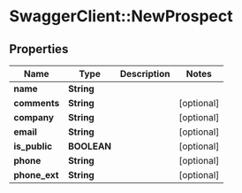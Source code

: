 # SwaggerClient::NewProspect

## Properties
Name | Type | Description | Notes
------------ | ------------- | ------------- | -------------
**name** | **String** |  | 
**comments** | **String** |  | [optional] 
**company** | **String** |  | [optional] 
**email** | **String** |  | [optional] 
**is_public** | **BOOLEAN** |  | [optional] 
**phone** | **String** |  | [optional] 
**phone_ext** | **String** |  | [optional] 


